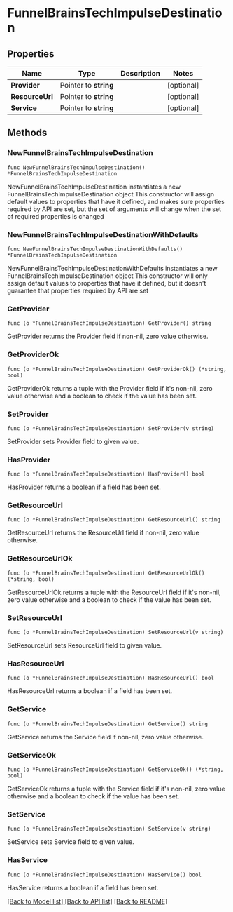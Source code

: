 # FunnelBrainsTechImpulseDestination

## Properties

Name | Type | Description | Notes
------------ | ------------- | ------------- | -------------
**Provider** | Pointer to **string** |  | [optional] 
**ResourceUrl** | Pointer to **string** |  | [optional] 
**Service** | Pointer to **string** |  | [optional] 

## Methods

### NewFunnelBrainsTechImpulseDestination

`func NewFunnelBrainsTechImpulseDestination() *FunnelBrainsTechImpulseDestination`

NewFunnelBrainsTechImpulseDestination instantiates a new FunnelBrainsTechImpulseDestination object
This constructor will assign default values to properties that have it defined,
and makes sure properties required by API are set, but the set of arguments
will change when the set of required properties is changed

### NewFunnelBrainsTechImpulseDestinationWithDefaults

`func NewFunnelBrainsTechImpulseDestinationWithDefaults() *FunnelBrainsTechImpulseDestination`

NewFunnelBrainsTechImpulseDestinationWithDefaults instantiates a new FunnelBrainsTechImpulseDestination object
This constructor will only assign default values to properties that have it defined,
but it doesn't guarantee that properties required by API are set

### GetProvider

`func (o *FunnelBrainsTechImpulseDestination) GetProvider() string`

GetProvider returns the Provider field if non-nil, zero value otherwise.

### GetProviderOk

`func (o *FunnelBrainsTechImpulseDestination) GetProviderOk() (*string, bool)`

GetProviderOk returns a tuple with the Provider field if it's non-nil, zero value otherwise
and a boolean to check if the value has been set.

### SetProvider

`func (o *FunnelBrainsTechImpulseDestination) SetProvider(v string)`

SetProvider sets Provider field to given value.

### HasProvider

`func (o *FunnelBrainsTechImpulseDestination) HasProvider() bool`

HasProvider returns a boolean if a field has been set.

### GetResourceUrl

`func (o *FunnelBrainsTechImpulseDestination) GetResourceUrl() string`

GetResourceUrl returns the ResourceUrl field if non-nil, zero value otherwise.

### GetResourceUrlOk

`func (o *FunnelBrainsTechImpulseDestination) GetResourceUrlOk() (*string, bool)`

GetResourceUrlOk returns a tuple with the ResourceUrl field if it's non-nil, zero value otherwise
and a boolean to check if the value has been set.

### SetResourceUrl

`func (o *FunnelBrainsTechImpulseDestination) SetResourceUrl(v string)`

SetResourceUrl sets ResourceUrl field to given value.

### HasResourceUrl

`func (o *FunnelBrainsTechImpulseDestination) HasResourceUrl() bool`

HasResourceUrl returns a boolean if a field has been set.

### GetService

`func (o *FunnelBrainsTechImpulseDestination) GetService() string`

GetService returns the Service field if non-nil, zero value otherwise.

### GetServiceOk

`func (o *FunnelBrainsTechImpulseDestination) GetServiceOk() (*string, bool)`

GetServiceOk returns a tuple with the Service field if it's non-nil, zero value otherwise
and a boolean to check if the value has been set.

### SetService

`func (o *FunnelBrainsTechImpulseDestination) SetService(v string)`

SetService sets Service field to given value.

### HasService

`func (o *FunnelBrainsTechImpulseDestination) HasService() bool`

HasService returns a boolean if a field has been set.


[[Back to Model list]](../README.md#documentation-for-models) [[Back to API list]](../README.md#documentation-for-api-endpoints) [[Back to README]](../README.md)


